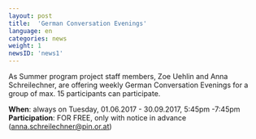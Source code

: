 ```yaml
---
layout: post
title:  'German Conversation Evenings'
language: en
categories: news 
weight: 1
newsID: 'news1'
---
```


As Summer program project staff members, Zoe Uehlin and Anna Schreilechner, are offering weekly German Conversation Evenings for a group of max. 15 participants can participate.

**When**: always on Tuesday, 01.06.2017 - 30.09.2017, 5:45pm -7:45pm  
**Participation**: FOR FREE, only with notice in advance (anna.schreilechner@pin.or.at) 
